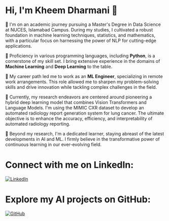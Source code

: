 # Hi, I'm Kheem Dharmani 👋

🧠 I'm on an academic journey pursuing a Master's Degree in Data Science at NUCES, Islamabad Campus. During my studies, I cultivated a robust foundation in machine learning techniques, statistics, and mathematics, with a particular focus on harnessing the power of NLP for cutting-edge applications.

🌱 Proficiency in various programming languages, including **Python**, is a cornerstone of my skill set. I bring extensive experience in the domains of **Machine Learning** and **Deep Learning** to the table.

🚀 My career path led me to work as an **ML Engineer**, specializing in remote work arrangements. This role allowed me to sharpen my problem-solving skills and drive innovation while tackling complex challenges in the field.

🧬 Currently, my research endeavors are centered around pioneering a hybrid deep learning model that combines Vision Transformers and Language Models. I'm using the MIMIC CXR dataset to develop an automated radiology report generation system for lung cancer. The ultimate objective is to enhance the accuracy, efficiency, and interpretability of automated radiology reporting.

🚀 Beyond my research, I'm a dedicated learner, staying abreast of the latest developments in AI and ML. I firmly believe in the transformative power of continuous learning in our ever-evolving field.

# Connect with me on LinkedIn:
<a href="[https://www.linkedin.com/in/kheemdharmani](https://www.linkedin.com/in/kheem-parkash-dharmani-74b8641b1/)"><img src="https://img.shields.io/badge/-Kheem%20Dharmani-blue?style=flat-square&logo=Linkedin&logoColor=white&link=https://www.linkedin.com/in/kheemdharmani" alt="LinkedIn"/></a>

# Explore my AI projects on GitHub:
<a href="[https://github.com/yourgithubusername](https://github.com/Kheem-Dh)"><img src="https://img.shields.io/badge/-GitHub-black?style=flat-square&logo=GitHub&logoColor=white&link=https://github.com/yourgithubusername" alt="GitHub"/></a>


<!---
Kheem-Dh/Kheem-Dh is a ✨ special ✨ repository because its `README.md` (this file) appears on your GitHub profile.
You can click the Preview link to take a look at your changes.
--->
